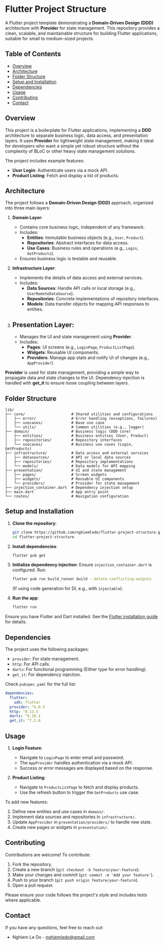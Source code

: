 # Flutter Project Structure

A Flutter project template demonstrating a **Domain-Driven Design (DDD)** architecture with **Provider** for state management. This repository provides a clean, scalable, and maintainable structure for building Flutter applications, suitable for small to medium-sized projects.

## Table of Contents

- [Overview](#overview)
- [Architecture](#architecture)
- [Folder Structure](#folder-structure)
- [Setup and Installation](#setup-and-installation)
- [Dependencies](#dependencies)
- [Usage](#usage)
- [Contributing](#contributing)
- [Contact](#contact)

## Overview

This project is a boilerplate for Flutter applications, implementing a **DDD** architecture to separate business logic, data access, and presentation layers. It uses **Provider** for lightweight state management, making it ideal for developers who want a simple yet robust structure without the complexity of BLoC or other heavy state management solutions.

The project includes example features:

- **User Login**: Authenticate users via a mock API.
- **Product Listing**: Fetch and display a list of products.

## Architecture

The project follows a **Domain-Driven Design (DDD)** approach, organized into three main layers:

1. **Domain Layer**:

   - Contains core business logic, independent of any framework.
   - Includes:
     - **Entities**: Immutable business objects (e.g., `User`, `Product`).
     - **Repositories**: Abstract interfaces for data access.
     - **Use Cases**: Business rules and operations (e.g., `Login`, `GetProducts`).
   - Ensures business logic is testable and reusable.

2. **Infrastructure Layer**:

   - Implements the details of data access and external services.
   - Includes:
     - **Data Sources**: Handle API calls or local storage (e.g., `UserRemoteDataSource`).
     - **Repositories**: Concrete implementations of repository interfaces.
     - **Models**: Data transfer objects for mapping API responses to entities.

3. ## **Presentation Layer**:

   - Manages the UI and state management using **Provider**.
   - Includes:
     - **Pages**: UI screens (e.g., `LoginPage`, `ProductListPage`).
     - **Widgets**: Reusable UI components.
     - **Providers**: Manage app state and notify UI of changes (e.g., `AppProvider`).

**Provider** is used for state management, providing a simple way to propagate data and state changes to the UI. Dependency injection is handled with **get_it** to ensure loose coupling between layers.

## Folder Structure

```
lib/
├── core/                     # Shared utilities and configurations
│   ├── error/                # Error handling (exceptions, failures)
│   ├── usecases/             # Base use case
│   └── utils/                # Common utilities (e.g., logger)
├── domain/                   # Business logic (DDD core)
│   ├── entities/             # Business entities (User, Product)
│   ├── repositories/         # Repository interfaces
│   └── usecases/             # Business use cases (Login, GetProducts)
├── infrastructure/           # Data access and external services
│   ├── datasources/          # API or local data sources
│   ├── repositories/         # Repository implementations
│   └── models/               # Data models for API mapping
├── presentation/             # UI and state management
│   ├── pages/                # Screen widgets
│   ├── widgets/              # Reusable UI components
│   └── providers/            # Provider for state management
├── injection_container.dart  # Dependency injection setup
├── main.dart                 # App entry point
└── routes/                   # Navigation configuration
```

## Setup and Installation

1. **Clone the repository**:

   ```bash
   git clone https://github.com/nghiemledo/flutter-project-structure.git
   cd flutter-project-structure
   ```

2. **Install dependencies**:

   ```bash
   flutter pub get
   ```

3. **Initialize dependency injection**:
   Ensure `injection_container.dart` is configured. Run:

   ```bash
   flutter pub run build_runner build --delete-conflicting-outputs
   ```

   (If using code generation for DI, e.g., with `injectable`).

4. **Run the app**:
   ```bash
   flutter run
   ```

Ensure you have Flutter and Dart installed. See the [Flutter installation guide](https://flutter.dev/docs/get-started/install) for details.

## Dependencies

The project uses the following packages:

- `provider`: For state management.
- `http`: For API calls.
- `dartz`: For functional programming (Either type for error handling).
- `get_it`: For dependency injection.

Check `pubspec.yaml` for the full list:

```yaml
dependencies:
  flutter:
    sdk: flutter
  provider: ^6.0.5
  http: ^0.13.5
  dartz: ^0.10.1
  get_it: ^7.2.0
```

## Usage

1. **Login Feature**:

   - Navigate to `LoginPage` to enter email and password.
   - The `AppProvider` handles authentication via a mock API.
   - Success or error messages are displayed based on the response.

2. **Product Listing**:
   - Navigate to `ProductListPage` to fetch and display products.
   - Use the refresh button to trigger the `GetProducts` use case.

To add new features:

1. Define new entities and use cases in `domain/`.
2. Implement data sources and repositories in `infrastructure/`.
3. Update `AppProvider` in `presentation/providers/` to handle new state.
4. Create new pages or widgets in `presentation/`.

## Contributing

Contributions are welcome! To contribute:

1. Fork the repository.
2. Create a new branch (`git checkout -b feature/your-feature`).
3. Make your changes and commit (`git commit -m 'Add your feature'`).
4. Push to your branch (`git push origin feature/your-feature`).
5. Open a pull request.

Please ensure your code follows the project's style and includes tests where applicable.

## Contact

If you have any questions, feel free to reach out:

- Nghiem Le Do - [nghiemledo@gmail.com](mailto:nghiemledo@gmail.com)
